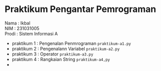 # Praktikum Pengantar Pemrograman
<div> Nama : Ikbal </div>
<div> NIM : 231031005 </div>
<div> Prodi : Sistem Informasi A </div>

* praktikum 1 : Pengenalan Penmrograman `praktikum-a1.py`
* praktikum 2 : Pengenalann Variabel `praktikum-a2.py` 
* praktikum 3 : Operator `praktikum-a3.py`
* praktikum 4 : Rangkaian String `praktikum-a4,py`
* 
